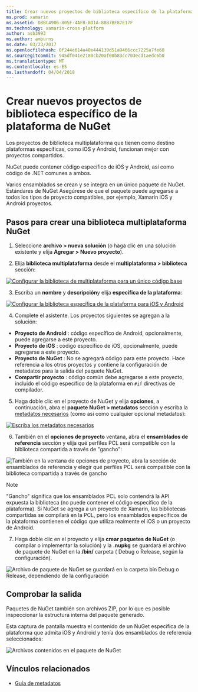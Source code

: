 ```yaml
---
title: Crear nuevos proyectos de biblioteca específico de la plataforma de NuGet
ms.prod: xamarin
ms.assetid: D8BC4906-805F-4AFB-8D1A-88B7BF87E17F
ms.technology: xamarin-cross-platform
author: asb3993
ms.author: amburns
ms.date: 03/23/2017
ms.openlocfilehash: 0f244e614a40e444139d51a9466ccc7225a7fe68
ms.sourcegitcommit: 945df041e2180cb20af08b83cc703ecd1aedc6b0
ms.translationtype: MT
ms.contentlocale: es-ES
ms.lasthandoff: 04/04/2018
---
```

# <a name="creating-new-platform-specific-library-projects-for-nuget"></a>Crear nuevos proyectos de biblioteca específico de la plataforma de NuGet

Los proyectos de biblioteca multiplataforma que tienen como destino plataformas específicas, como iOS y Android, funcionan mejor con proyectos compartidos.

NuGet puede contener código específico de iOS y Android, así como código de .NET comunes a ambos.

Varios ensamblados se crean y se integra en un único paquete de NuGet. Estándares de NuGet Asegúrese de que el paquete puede agregarse a todos los tipos de proyecto compatibles, por ejemplo, Xamarin iOS y Android proyectos.

## <a name="steps-to-create-a-cross-platform-library-nuget"></a>Pasos para crear una biblioteca multiplataforma NuGet

1. Seleccione **archivo > nueva solución** (o haga clic en una solución existente y elija **Agregar > Nuevo proyecto**).

2. Elija **biblioteca multiplataforma** desde el **multiplataforma > biblioteca** sección:

  [![](platform-specific-images/mulitplatform-library-sml.png "Configurar la biblioteca de multiplataforma para un único código base")](platform-specific-images/multiplatform-library.png#lightbox)

3. Escriba un **nombre** y **descripción**y elija **específica de la plataforma**:

  [![](platform-specific-images/specific-configure-sml.png "Configurar la biblioteca específica de la plataforma para iOS y Android")](platform-specific-images/specific-configure.png#lightbox)

4. Complete el asistente. Los proyectos siguientes se agregan a la solución:

  - **Proyecto de Android** : código específico de Android, opcionalmente, puede agregarse a este proyecto.
  - **Proyecto de iOS** : código específico de iOS, opcionalmente, puede agregarse a este proyecto.
  - **Proyecto de NuGet** : No se agregará código para este proyecto. Hace referencia a los otros proyectos y contiene la configuración de metadatos para la salida del paquete NuGet.
  - **Compartir proyecto** : código común debe agregarse a este proyecto, incluido el código específico de la plataforma en `#if` directivas de compilador.

5. Haga doble clic en el proyecto de NuGet y elija **opciones**, a continuación, abra el **paquete NuGet > metadatos** sección y escriba la [metadatos necesarios](~/cross-platform/app-fundamentals/nuget-multiplatform-libraries/metadata.md) (como así como cualquier opcional metadatos):

  [![](platform-specific-images/specific-metadata-sml.png "Escriba los metadatos necesarios")](platform-specific-images/specific-metadata.png#lightbox)

6. También en el **opciones de proyecto** ventana, abra el **ensamblados de referencia** sección y elija qué perfiles PCL será compatible con la biblioteca compartida a través de "gancho":

  ![](platform-specific-images/specific-reference-assemblies.png "También en la ventana de opciones de proyecto, abra la sección de ensamblados de referencia y elegir qué perfiles PCL será compatible con la biblioteca compartida a través de gancho")

  > [!NOTE]
> "Gancho" significa que los ensamblados PCL solo contendrá la API expuesta la biblioteca (no puede contener el código específico de la plataforma). Si NuGet se agrega a un proyecto de Xamarin, las bibliotecas compartidas se compilará en la PCL, pero los ensamblados específicos de la plataforma contienen el código que utiliza realmente el iOS o un proyecto de Android.

7. Haga doble clic en el proyecto y elija **crear paquetes de NuGet** (o compilar o implementar la solución) y la **.nupkg** se guardará el archivo de paquete de NuGet en la **/bin/** carpeta ( Debug o Release, según la configuración).

  ![](platform-specific-images/create-nuget-package.png "Archivo de paquete de NuGet se guardará en la carpeta bin Debug o Release, dependiendo de la configuración")


## <a name="verifying-the-output"></a>Comprobar la salida

Paquetes de NuGet también son archivos ZIP, por lo que es posible inspeccionar la estructura interna del paquete generado.

Esta captura de pantalla muestra el contenido de un NuGet específica de la plataforma que admita iOS y Android y tenía dos ensamblados de referencia seleccionados:

![](platform-specific-images/nuget-output.png "Archivos contenidos en el paquete de NuGet")


## <a name="related-links"></a>Vínculos relacionados

- [Guía de metadatos](~/cross-platform/app-fundamentals/nuget-multiplatform-libraries/metadata.md)
